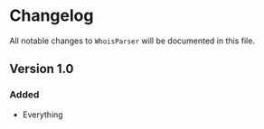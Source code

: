 # Changelog

All notable changes to `WhoisParser` will be documented in this file.

## Version 1.0

### Added
- Everything
